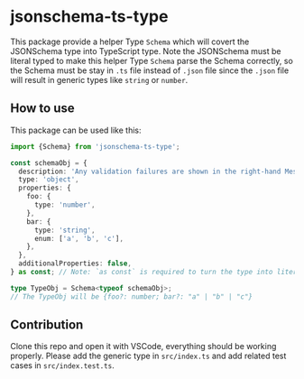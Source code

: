 # jsonschema-ts-type

This package provide a helper Type `Schema` which will covert the JSONSchema type into TypeScript type. Note the JSONSchema must be literal typed to make this helper Type `Schema` parse the Schema correctly, so the Schema must be stay in `.ts` file instead of `.json` file since the `.json` file will result in generic types like `string` or `number`.

## How to use

This package can be used like this:

```TypeScript
import {Schema} from 'jsonschema-ts-type';

const schemaObj = {
  description: 'Any validation failures are shown in the right-hand Messages pane.',
  type: 'object',
  properties: {
    foo: {
      type: 'number',
    },
    bar: {
      type: 'string',
      enum: ['a', 'b', 'c'],
    },
  },
  additionalProperties: false,
} as const; // Note: `as const` is required to turn the type into literal type

type TypeObj = Schema<typeof schemaObj>;
// The TypeObj will be {foo?: number; bar?: "a" | "b" | "c"}

```

## Contribution

Clone this repo and open it with VSCode, everything should be working properly. Please add the generic type in `src/index.ts` and add related test cases in `src/index.test.ts`.
